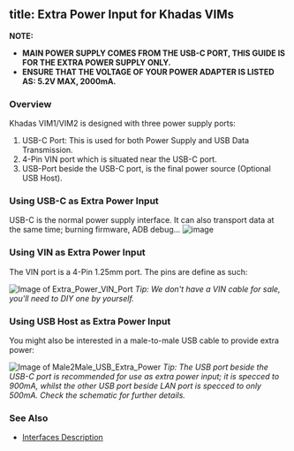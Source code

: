 title: Extra Power Input for Khadas VIMs
---

**NOTE:**

* **MAIN POWER SUPPLY COMES FROM THE USB-C PORT, THIS GUIDE IS FOR THE EXTRA POWER SUPPLY ONLY.**
* **ENSURE THAT THE VOLTAGE OF YOUR POWER ADAPTER IS LISTED AS: 5.2V MAX, 2000mA.**

### Overview
Khadas VIM1/VIM2 is designed with three power supply ports:

1. USB-C Port: This is used for both Power Supply and USB Data Transmission.
2. 4-Pin VIN port which is situated near the USB-C port.
3. USB-Port beside the USB-C port, is the final power source (Optional USB Host).

### Using USB-C as Extra Power Input
USB-C is the normal power supply interface. It can also transport data at the same time; burning firmware, ADB debug...
![image](/images/vim1/usbc_extra_power.png)

### Using VIN as Extra Power Input
The VIN port is a 4-Pin 1.25mm port. The pins are define as such:
   
![Image of Extra_Power_VIN_Port](/images/vim1/vin_extra_power.png)
*Tip: We don't have a VIN cable for sale, you'll need to DIY one by yourself.*

### Using USB Host as Extra Power Input
You might also be interested in a male-to-male USB cable to provide extra power:

![Image of Male2Male_USB_Extra_Power](/images/vim1/usb_host_extra_power.png)
*Tip: The USB port beside the USB-C port is recommended for use as extra power input; it is specced to 900mA, whilst the other USB port beside LAN port is specced to only 500mA. Check the schematic for further details.*


### See Also
* [Interfaces Description](/vim1/VimInterfaces.html)
